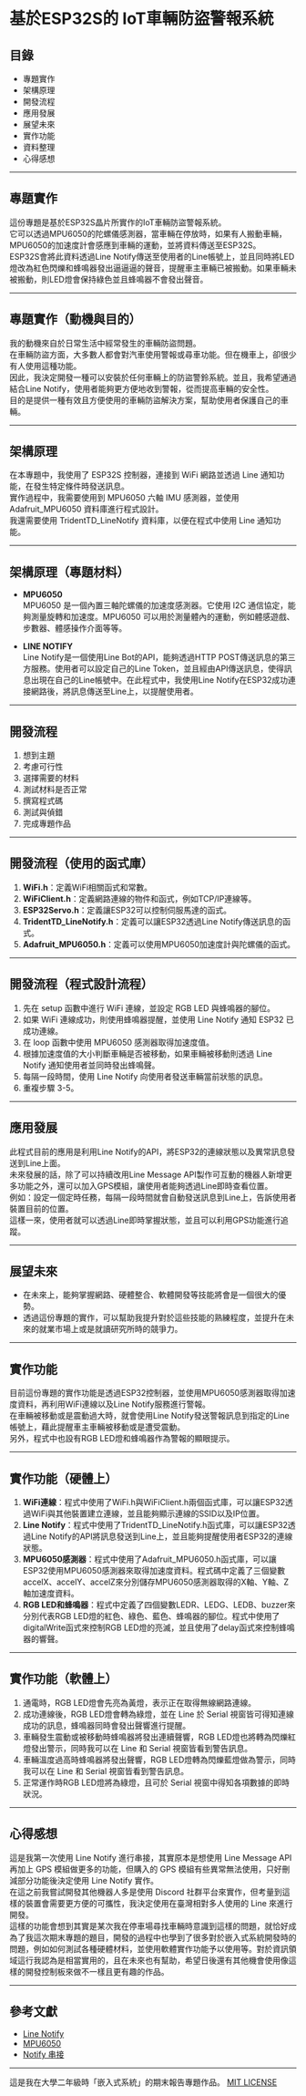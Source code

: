 # 基於ESP32S的 IoT車輛防盜警報系統

## 目錄
- 專題實作
- 架構原理
- 開發流程
- 應用發展
- 展望未來
- 實作功能
- 資料整理
- 心得感想

---

## 專題實作
這份專題是基於ESP32S晶片所實作的IoT車輛防盜警報系統。  
它可以透過MPU6050的陀螺儀感測器，當車輛在停放時，如果有人搬動車輛，MPU6050的加速度計會感應到車輛的運動，並將資料傳送至ESP32S。  
ESP32S會將此資料透過Line Notify傳送至使用者的Line帳號上，並且同時將LED燈改為紅色閃爍和蜂鳴器發出逼逼逼的聲音，提醒車主車輛已被搬動。如果車輛未被搬動，則LED燈會保持綠色並且蜂鳴器不會發出聲音。

---

## 專題實作（動機與目的）
我的動機來自於日常生活中經常發生的車輛防盜問題。  
在車輛防盜方面，大多數人都會對汽車使用警報或尋車功能。但在機車上，卻很少有人使用這種功能。  
因此，我決定開發一種可以安裝於任何車輛上的防盜警鈴系統。並且，我希望通過結合Line Notify，使用者能夠更方便地收到警報，從而提高車輛的安全性。  
目的是提供一種有效且方便使用的車輛防盜解決方案，幫助使用者保護自己的車輛。

---

## 架構原理
在本專題中，我使用了 ESP32S 控制器，連接到 WiFi 網路並透過 Line 通知功能，在發生特定條件時發送訊息。  
實作過程中，我需要使用到 MPU6050 六軸 IMU 感測器，並使用 Adafruit_MPU6050 資料庫進行程式設計。  
我還需要使用 TridentTD_LineNotify 資料庫，以便在程式中使用 Line 通知功能。

---

## 架構原理（專題材料）

- **MPU6050**  
  MPU6050 是一個內置三軸陀螺儀的加速度感測器。它使用 I2C 通信協定，能夠測量旋轉和加速度。MPU6050 可以用於測量體內的運動，例如體感遊戲、步數器、體感操作介面等等。

- **LINE NOTIFY**  
  Line Notify是一個使用Line Bot的API，能夠透過HTTP POST傳送訊息的第三方服務。使用者可以設定自己的Line Token，並且經由API傳送訊息，使得訊息出現在自己的Line帳號中。在此程式中，我使用Line Notify在ESP32成功連接網路後，將訊息傳送至Line上，以提醒使用者。

---

## 開發流程
1. 想到主題
2. 考慮可行性
3. 選擇需要的材料
4. 測試材料是否正常
5. 撰寫程式碼
6. 測試與偵錯
7. 完成專題作品

---

## 開發流程（使用的函式庫）
1. **WiFi.h**：定義WiFi相關函式和常數。
2. **WiFiClient.h**：定義網路連線的物件和函式，例如TCP/IP連線等。
3. **ESP32Servo.h**：定義讓ESP32可以控制伺服馬達的函式。
4. **TridentTD_LineNotify.h**：定義可以讓ESP32透過Line Notify傳送訊息的函式。
5. **Adafruit_MPU6050.h**：定義可以使用MPU6050加速度計與陀螺儀的函式。

---

## 開發流程（程式設計流程）
1. 先在 setup 函數中進行 WiFi 連線，並設定 RGB LED 與蜂鳴器的腳位。
2. 如果 WiFi 連線成功，則使用蜂鳴器提醒，並使用 Line Notify 通知 ESP32 已成功連線。
3. 在 loop 函數中使用 MPU6050 感測器取得加速度值。
4. 根據加速度值的大小判斷車輛是否被移動，如果車輛被移動則透過 Line Notify 通知使用者並同時發出蜂鳴聲。
5. 每隔一段時間，使用 Line Notify 向使用者發送車輛當前狀態的訊息。
6. 重複步驟 3-5。

---

## 應用發展
此程式目前的應用是利用Line Notify的API，將ESP32的連線狀態以及異常訊息發送到Line上面。  
未來發展的話，除了可以持續改用Line Message API製作可互動的機器人新增更多功能之外，還可以加入GPS模組，讓使用者能夠透過Line即時查看位置。  
例如：設定一個定時任務，每隔一段時間就會自動發送訊息到Line上，告訴使用者裝置目前的位置。  
這樣一來，使用者就可以透過Line即時掌握狀態，並且可以利用GPS功能進行追蹤。

---

## 展望未來
- 在未來上，能夠掌握網路、硬體整合、軟體開發等技能將會是一個很大的優勢。
- 透過這份專題的實作，可以幫助我提升對於這些技能的熟練程度，並提升在未來的就業市場上或是就讀研究所時的競爭力。

---

## 實作功能

目前這份專題的實作功能是透過ESP32控制器，並使用MPU6050感測器取得加速度資料，再利用WiFi連線以及Line Notify服務進行警報。  
在車輛被移動或是震動過大時，就會使用Line Notify發送警報訊息到指定的Line帳號上，藉此提醒車主車輛被移動或是遭受震動。  
另外，程式中也設有RGB LED燈和蜂鳴器作為警報的顯眼提示。

---

## 實作功能（硬體上）
1. **WiFi連線**：程式中使用了WiFi.h與WiFiClient.h兩個函式庫，可以讓ESP32透過WiFi與其他裝置建立連線，並且能夠顯示連線的SSID以及IP位置。
2. **Line Notify**：程式中使用了TridentTD_LineNotify.h函式庫，可以讓ESP32透過Line Notify的API將訊息發送到Line上，並且能夠提醒使用者ESP32的連線狀態。
3. **MPU6050感測器**：程式中使用了Adafruit_MPU6050.h函式庫，可以讓ESP32使用MPU6050感測器來取得加速度資料。程式碼中定義了三個變數accelX、accelY、accelZ來分別儲存MPU6050感測器取得的X軸、Y軸、Z軸加速度資料。
4. **RGB LED和蜂鳴器**：程式中定義了四個變數LEDR、LEDG、LEDB、buzzer來分別代表RGB LED燈的紅色、綠色、藍色、蜂鳴器的腳位。程式中使用了digitalWrite函式來控制RGB LED燈的亮滅，並且使用了delay函式來控制蜂鳴器的響聲。

---

## 實作功能（軟體上）
1. 通電時，RGB LED燈會先亮為黃燈，表示正在取得無線網路連線。
2. 成功連線後，RGB LED燈會轉為綠燈，並在 Line 於 Serial 視窗皆可得知連線成功的訊息，蜂鳴器同時會發出聲響進行提醒。
3. 車輛發生震動或被移動時蜂鳴器將發出連續聲響，RGB LED燈也將轉為閃爍紅燈發出警示，同時我可以在 Line 和 Serial 視窗皆看到警告訊息。
4. 車輛溫度過高時蜂鳴器將發出聲響，RGB LED燈轉為閃爍藍燈做為警示，同時我可以在 Line 和 Serial 視窗皆看到警告訊息。
5. 正常運作時RGB LED燈將為綠燈，且可於 Serial 視窗中得知各項數據的即時狀況。

---

## 心得感想
這是我第一次使用 Line Notify 進行串接，其實原本是想使用 Line Message API 再加上 GPS 模組做更多的功能，但購入的 GPS 模組有些異常無法使用，只好刪減部分功能後決定使用 Line Notify 實作。  
在這之前我嘗試開發其他機器人多是使用 Discord 社群平台來實作，但考量到這樣的裝置會需要更方便的可攜性，我決定使用在臺灣相對多人使用的 Line 來進行開發。  
這樣的功能會想到其實是某次我在停車場尋找車輛時意識到這樣的問題，就恰好成為了我這次期末專題的題目，開發的過程中也學到了很多對於嵌入式系統開發時的問題，例如如何測試各種硬體材料，並使用軟體實作功能予以使用等。對於資訊領域這行我認為是相當實用的，且在未來也有幫助，希望日後還有其他機會使用像這樣的開發控制板來做不一樣且更有趣的作品。

---

## 參考文獻
- [Line Notify](https://notify-bot.line.me/zh_TW/)
- [MPU6050](https://github.com/adafruit/Adafruit_MPU6050/)
- [Notify 串接](https://ithelp.ithome.com.tw/articles/10271219/)
  
---  
  
這是我在大學二年級時「嵌入式系統」的期末報告專題作品。
[MIT LICENSE](LICENSE)
